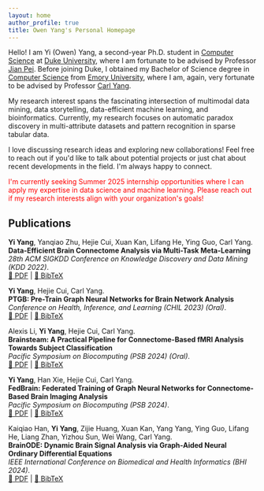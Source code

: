 ```yaml
---
layout: home
author_profile: true
title: Owen Yang's Personal Homepage
---
```

<!-- <style>
  body {
    font-size: 16px;
  }
  h1 {
    font-size: 2em;
  }
  /* Add other custom styles here */
</style> -->
<!-- ## About Me -->

Hello! 
I am Yi (Owen) Yang, a second-year Ph.D. student in [Computer Science](https://cs.duke.edu/) at [Duke University](https://duke.edu/), where I am fortunate to be advised by Professor [Jian Pei](https://sites.google.com/view/jpei/jian-peis-homepage). 
Before joining Duke, I obtained my Bachelor of Science degree in [Computer Science](https://computerscience.emory.edu/) from [Emory University](https://www.emory.edu/home/index.html), where I am, again, very fortunate to be advised by Professor [Carl Yang](https://www.cs.emory.edu/~jyang71/).

My research interest spans the fascinating intersection of multimodal data mining, data storytelling, data-efficient machine learning, and bioinformatics. 
Currently, my research focuses on automatic paradox discovery in multi-attribute datasets and pattern recognition in sparse tabular data.

I love discussing research ideas and exploring new collaborations! Feel free to reach out if you'd like to talk about potential projects or just chat about recent developments in the field. I'm always happy to connect.

<span style="color: red;"> I'm currently seeking Summer 2025 internship opportunities where I can apply my expertise in data science and machine learning. Please reach out if my research interests align with your organization's goals! </span>

## Publications

**Yi Yang**, Yanqiao Zhu, Hejie Cui, Xuan Kan, Lifang He, Ying Guo, Carl Yang.  
**Data-Efficient Brain Connectome Analysis via Multi-Task Meta-Learning**  
  *28th ACM SIGKDD Conference on Knowledge Discovery and Data Mining (KDD 2022)*.  
 [📄 PDF](https://dl.acm.org/doi/pdf/10.1145/3534678.3542680) | [📜 BibTeX](https://scholar.googleusercontent.com/scholar.bib?q=info:1rrUaOy4J8cJ:scholar.google.com/&output=citation&scisdr=ClH8TRatEOK4zI1qdYY:AFWwaeYAAAAAZz1sbYYPaT7d9vI0HCu21eKn7Xo&scisig=AFWwaeYAAAAAZz1sbafSbLGWtAVLb9VvE7oDxV4&scisf=4&ct=citation&cd=-1&hl=en&scfhb=1)

**Yi Yang**, Hejie Cui, Carl Yang.  
  **PTGB: Pre-Train Graph Neural Networks for Brain Network Analysis**  
  *Conference on Health, Inference, and Learning (CHIL 2023) (Oral)*.  
  [📄 PDF](https://arxiv.org/pdf/2305.14376) | [📜 BibTeX](https://scholar.googleusercontent.com/scholar.bib?q=info:PignOXfkDxUJ:scholar.google.com/&output=citation&scisdr=ClH8TRatEOK4zI1qohs:AFWwaeYAAAAAZz1suhsGLV0Z-t1bFCJQBsWl-dI&scisig=AFWwaeYAAAAAZz1suifVe04MBon7paK416V31v8&scisf=4&ct=citation&cd=-1&hl=en&scfhb=1)

Alexis Li, **Yi Yang**, Hejie Cui, Carl Yang.  
  **Brainsteam: A Practical Pipeline for Connectome-Based fMRI Analysis Towards Subject Classification**  
  *Pacific Symposium on Biocomputing (PSB 2024) (Oral)*.  
  [📄 PDF](https://www.worldscientific.com/doi/pdf/10.1142/9789811286421_0005) | [📜 BibTeX](https://scholar.googleusercontent.com/scholar.bib?q=info:9yLfBKT6HXkJ:scholar.google.com/&output=citation&scisdr=ClH8TRatEOK4zI1q77M:AFWwaeYAAAAAZz1s97OZGbtp18HqYwg_RvGh4l0&scisig=AFWwaeYAAAAAZz1s96fdRGEO5XbjCiI8wcKO-FI&scisf=4&ct=citation&cd=-1&hl=en&scfhb=1)

**Yi Yang**, Han Xie, Hejie Cui, Carl Yang.  
  **FedBrain: Federated Training of Graph Neural Networks for Connectome-Based Brain Imaging Analysis**  
  *Pacific Symposium on Biocomputing (PSB 2024)*.  
  [📄 PDF](https://www.worldscientific.com/doi/pdf/10.1142/9789811286421_0017) | [📜 BibTeX](https://scholar.googleusercontent.com/scholar.bib?q=info:7UJAQ6Tt79gJ:scholar.google.com/&output=citation&scisdr=ClH8TRatEOK4zI1rOfs:AFWwaeYAAAAAZz1tIfti9MiBzNMZ-5lWP0PCc78&scisig=AFWwaeYAAAAAZz1tIUAJHJJg_FjAnfu8E8cn9U8&scisf=4&ct=citation&cd=-1&hl=en&scfhb=1)

Kaiqiao Han, **Yi Yang**, Zijie Huang, Xuan Kan, Yang Yang, Ying Guo, Lifang He, Liang Zhan, Yizhou Sun, Wei Wang, Carl Yang.  
  **BrainODE: Dynamic Brain Signal Analysis via Graph-Aided Neural Ordinary Differential Equations**  
  *IEEE International Conference on Biomedical and Health Informatics (BHI 2024)*.  
  [📄 PDF](https://arxiv.org/pdf/2405.00077) | [📜 BibTeX](https://scholar.googleusercontent.com/scholar.bib?q=info:mm1KdoQi9JUJ:scholar.google.com/&output=citation&scisdr=ClH8TRatEOK4zI1rJUM:AFWwaeYAAAAAZz1tPUMJv_y3ckIZoDVxYb4dpkI&scisig=AFWwaeYAAAAAZz1tPZftPqxVoSPj-HW4CxvFDxs&scisf=4&ct=citation&cd=-1&hl=en&scfhb=1)